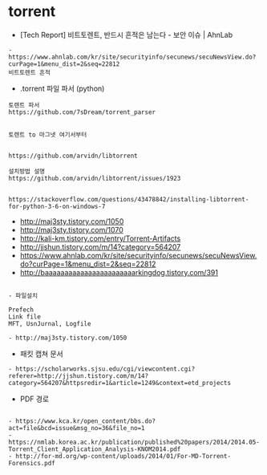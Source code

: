 # torrent

- [Tech Report] 비트토렌트, 반드시 흔적은 남는다 - 보안 이슈 | AhnLab
```
- https://www.ahnlab.com/kr/site/securityinfo/secunews/secuNewsView.do?curPage=1&menu_dist=2&seq=22812
비트토렌트 흔적
```


- .torrent 파일 파서 (python)

```
토렌트 파서
https://github.com/7sDream/torrent_parser


토렌트 to 마그넷 여기서부터


https://github.com/arvidn/libtorrent

설치방법 설명
https://github.com/arvidn/libtorrent/issues/1923


https://stackoverflow.com/questions/43478842/installing-libtorrent-for-python-3-6-on-windows-7

```
- http://maj3sty.tistory.com/1050
- http://maj3sty.tistory.com/1070
- http://kali-km.tistory.com/entry/Torrent-Artifacts
- http://jjshun.tistory.com/m/14?category=564207
- https://www.ahnlab.com/kr/site/securityinfo/secunews/secuNewsView.do?curPage=1&menu_dist=2&seq=22812
- http://baaaaaaaaaaaaaaaaaaaaaaarkingdog.tistory.com/391

```

- 파일설치

Prefech
Link file
MFT, UsnJurnal, Logfile

- http://maj3sty.tistory.com/1050

```

- 패킷 캡쳐 문서
```
- https://scholarworks.sjsu.edu/cgi/viewcontent.cgi?referer=http://jjshun.tistory.com/m/14?category=564207&httpsredir=1&article=1249&context=etd_projects
```

- PDF 경로
```

- https://www.kca.kr/open_content/bbs.do?act=file&bcd=issue&msg_no=36&file_no=1
- https://nmlab.korea.ac.kr/publication/published%20papers/2014/2014.05-Torrent_Client_Application_Analysis-KNOM2014.pdf
- http://for-md.org/wp-content/uploads/2014/01/For-MD-Torrent-Forensics.pdf

```
